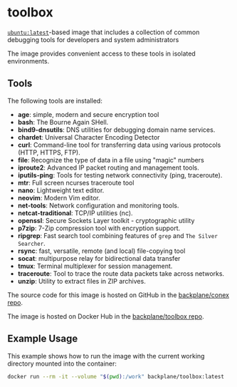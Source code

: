 # toolbox

[`ubuntu:latest`](https://hub.docker.com/_/ubuntu/)-based image that includes a collection of common debugging tools for developers and system administrators

The image provides convenient access to these tools in isolated environments.

## Tools

The following tools are installed:

- **age**: simple, modern and secure encryption tool
- **bash**: The Bourne Again SHell.
- **bind9-dnsutils**: DNS utilities for debugging domain name services.
- **chardet**: Universal Character Encoding Detector
- **curl**: Command-line tool for transferring data using various protocols (HTTP, HTTPS, FTP).
- **file**: Recognize the type of data in a file using "magic" numbers
- **iproute2**: Advanced IP packet routing and management tools.
- **iputils-ping**: Tools for testing network connectivity (ping, traceroute).
- **mtr**: Full screen ncurses traceroute tool
- **nano**: Lightweight text editor.
- **neovim**: Modern Vim editor.
- **net-tools**: Network configuration and monitoring tools.
- **netcat-traditional**: TCP/IP utilities (nc).
- **openssl**: Secure Sockets Layer toolkit - cryptographic utility
- **p7zip**: 7-Zip compression tool with encryption support.
- **ripgrep**: Fast search tool combining features of `grep` and `The Silver Searcher`.
- **rsync**: fast, versatile, remote (and local) file-copying tool
- **socat**: multipurpose relay for bidirectional data transfer
- **tmux**: Terminal multiplexer for session management.
- **traceroute**: Tool to trace the route data packets take across networks.
- **unzip**: Utility to extract files in ZIP archives.

The source code for this image is hosted on GitHub in the [backplane/conex repo](https://github.com/backplane/conex/tree/main/toolbox).

The image is hosted on Docker Hub in the [backplane/toolbox repo](https://hub.docker.com/r/backplane/toolbox).

## Example Usage

This example shows how to run the image with the current working directory mounted into the container:

```sh
docker run --rm -it --volume "$(pwd):/work" backplane/toolbox:latest
```
